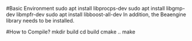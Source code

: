 #Basic Environment
sudo apt install libprocps-dev
sudo apt install libgmp-dev libmpfr-dev
sudo apt install libboost-all-dev
In addition, the Beaengine library needs to be installed.

#How to Compile?
mkdir build
cd build
cmake ..
make
